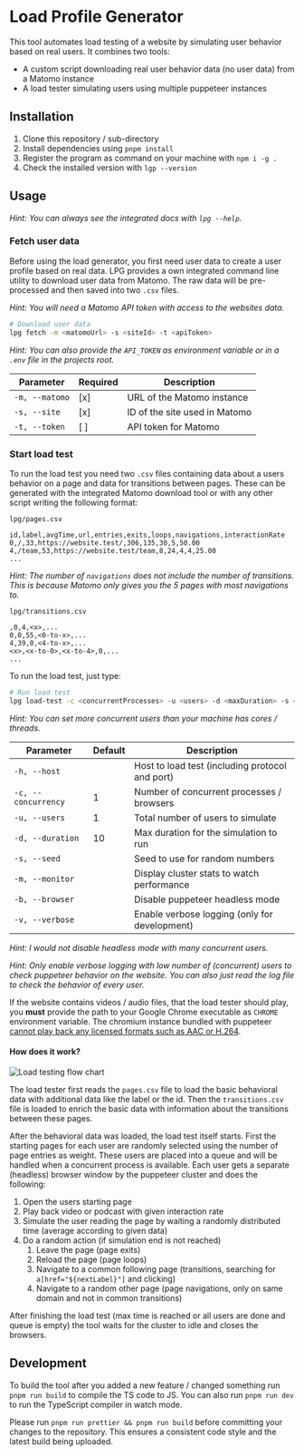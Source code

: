 # Load Profile Generator

This tool automates load testing of a website by simulating user behavior based on real users. It combines two tools:

- A custom script downloading real user behavior data (no user data) from a Matomo instance
- A load tester simulating users using multiple puppeteer instances

## Installation

1. Clone this repository / sub-directory
2. Install dependencies using `pnpm install`
3. Register the program as command on your machine with `npm i -g .`
4. Check the installed version with `lgp --version`

## Usage

_Hint: You can always see the integrated docs with `lpg --help`._

### Fetch user data

Before using the load generator, you first need user data to create a user profile based on real data. LPG provides a own integrated command line utility to download user data from Matomo. The raw data will be pre-processed and then saved into two `.csv` files.

_Hint: You will need a Matomo API token with access to the websites data._

```bash
# Download user data
lpg fetch -m <matomoUrl> -s <siteId> -t <apiToken>
```

_Hint: You can also provide the `API_TOKEN` as environment variable or in a `.env` file in the projects root._

| Parameter      | Required | Description                   |
| -------------- | -------- | ----------------------------- |
| `-m, --matomo` | [x]      | URL of the Matomo instance    |
| `-s, --site`   | [x]      | ID of the site used in Matomo |
| `-t, --token`  | [ ]      | API token for Matomo          |

### Start load test

To run the load test you need two `.csv` files containing data about a users behavior on a page and data for transitions between pages. These can be generated with the integrated Matomo download tool or with any other script writing the following format:

`lpg/pages.csv`

```csv
id,label,avgTime,url,entries,exits,loops,navigations,interactionRate
0,/,33,https://website.test/,306,135,30,5,50.00
4,/team,53,https://website.test/team,8,24,4,4,25.00
...
```

_Hint: The number of `navigations` does not include the number of transitions. This is because Matomo only gives you the 5 pages with most navigations to._

`lpg/transitions.csv`

```csv
,0,4,<x>,...
0,0,55,<0-to-x>,...
4,39,0,<4-to-x>,...
<x>,<x-to-0>,<x-to-4>,0,...
...
```

To run the load test, just type:

```bash
# Run load test
lpg load-test -c <concurrentProcesses> -u <users> -d <maxDuration> -s <seed> -h <host>
```

_Hint: You can set more concurrent users than your machine has cores / threads._

| Parameter           | Default | Description                                     |
| ------------------- | ------- | ----------------------------------------------- |
| `-h, --host`        |         | Host to load test (including protocol and port) |
| `-c, --concurrency` | 1       | Number of concurrent processes / browsers       |
| `-u, --users`       | 1       | Total number of users to simulate               |
| `-d, --duration`    | 10      | Max duration for the simulation to run          |
| `-s, --seed`        |         | Seed to use for random numbers                  |
| `-m, --monitor`     |         | Display cluster stats to watch performance      |
| `-b, --browser`     |         | Disable puppeteer headless mode                 |
| `-v, --verbose`     |         | Enable verbose logging (only for development)   |

_Hint: I would not disable headless mode with many concurrent users._

_Hint: Only enable verbose logging with low number of (concurrent) users to check puppeteer behavior on the website. You can also just read the log file to check the behavior of every user._

If the website contains videos / audio files, that the load tester should play, you **must** provide the path to your Google Chrome executable as `CHROME` environment variable. The chromium instance bundled with puppeteer [cannot play back any licensed formats such as AAC or H.264](https://github.com/puppeteer/puppeteer/issues/7222#issuecomment-849481436).

#### How does it work?

![Load testing flow chart](./../diagrams/load_testing/load_testing.png)

The load tester first reads the `pages.csv` file to load the basic behavioral data with additional data like the label or the id. Then the `transitions.csv` file is loaded to enrich the basic data with information about the transitions between these pages.

After the behavioral data was loaded, the load test itself starts. First the starting pages for each user are randomly selected using the number of page entries as weight. These users are placed into a queue and will be handled when a concurrent process is available. Each user gets a separate (headless) browser window by the puppeteer cluster and does the following:

1. Open the users starting page
2. Play back video or podcast with given interaction rate
3. Simulate the user reading the page by waiting a randomly distributed time (average according to given data)
4. Do a random action (if simulation end is not reached)
   1. Leave the page (page exits)
   2. Reload the page (page loops)
   3. Navigate to a common following page (transitions, searching for `a[href="${nextLabel}"]` and clicking)
   4. Navigate to a random other page (page navigations, only on same domain and not in common transitions)

After finishing the load test (max time is reached or all users are done and queue is empty) the tool waits for the cluster to idle and closes the browsers.

## Development

To build the tool after you added a new feature / changed something run `pnpm run build` to compile the TS code to JS.
You can also run `pnpm run dev` to run the TypeScript compiler in watch mode.

Please run `pnpm run prettier && pnpm run build` before committing your changes to the repository. This ensures a consistent code style and the latest build being uploaded.
